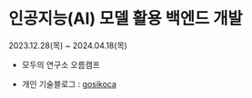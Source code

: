 # 인공지능(AI) 모델 활용 백엔드 개발 
2023.12.28(목) ~ 2024.04.18(목)  

  - 모두의 연구소 오름캠프

  - 개인 기술블로그 : [gosikoca](https://gosikoca.tistory.com/)
  
